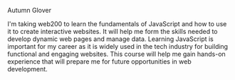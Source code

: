 Autumn Glover

I'm taking web200 to learn the fundamentals of JavaScript and how to use it to create interactive websites. It will help me form the skills needed to develop dynamic web pages and manage data. Learning JavaScript is important for my career as it is widely used in the tech industry for building functional and engaging websites. This course will help me gain hands-on experience that will prepare me for future opportunities in web development.
